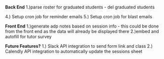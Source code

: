 **Back End**
1.)parse roster for graduated students - del graduated students

<!-- 2.)parse sessions - check dates for upcoming sessions to be used for session email reminders -->
<!-- 3.)parse roster - gather email addresses to generate weekly blast emails -->

4.) Setup cron job for reminder emails
5.) Setup cron job for blast emails

**Front End**
1.)generate adp notes based on session info - this could be done from the front end as the data will already be displayed there
2.)embed and autofill for tutor survey

**Future Features?**
1.) Slack API integration to send form link and class
2.) Calendly API integration to automatically update the sessions sheet
